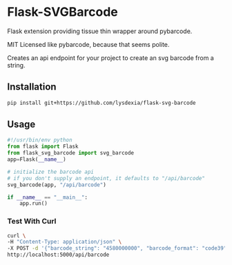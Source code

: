 # Flask-SVGBarcode

Flask extension providing tissue thin wrapper around pybarcode.

MIT Licensed like pybarcode, because that seems polite.

Creates an api endpoint for your project to create an svg barcode from a string.

## Installation
```bash
pip install git+https://github.com/lysdexia/flask-svg-barcode
```

## Usage

```python
#!/usr/bin/env python
from flask import Flask
from flask_svg_barcode import svg_barcode
app=Flask(__name__)

# initialize the barcode api
# if you don't supply an endpoint, it defaults to "/api/barcode"
svg_barcode(app, "/api/barcode")

if __name__ == "__main__":
    app.run()
```

### Test With Curl
```bash
curl \
-H "Content-Type: application/json" \
-X POST -d '{"barcode_string": "4580000000", "barcode_format": "code39"}' \
http://localhost:5000/api/barcode

```
